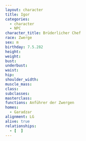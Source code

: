 ```yaml
---
layout: character
title: Igor
categories:
  - character
  - NPC
character_title: Brüderlicher Chef 
race: Zwerge
sex: m
birthday: 7.5.282
height: 
weight: 
bust: 
underbust:
waist: 
hip: 
shoulder_width: 
muscle_mass: 
class:
subclasses:
masterclass:
functions: Anführer der Zwergen
homes:
  - Garadzar
alignment: LG
alive: true
relationships:
  - [  ]
---
```


<!--more-->
